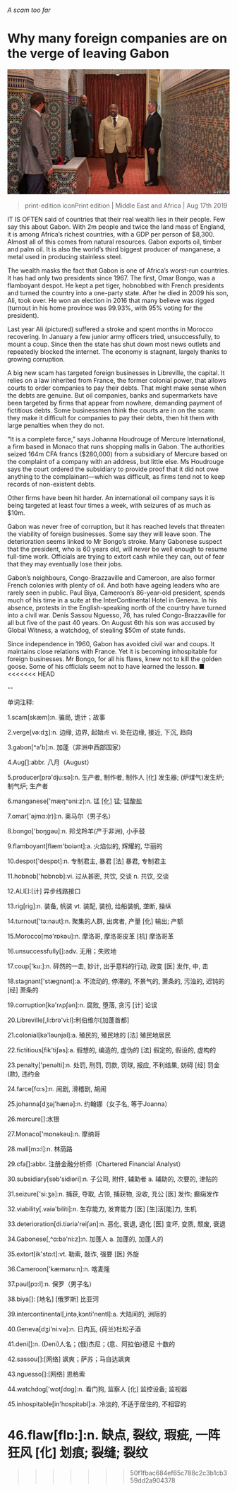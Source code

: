 ###### A scam too far

# Why many foreign companies are on the verge of leaving Gabon 

![image](images/20190817_MAP004.jpg) 

> print-edition iconPrint edition | Middle East and Africa | Aug 17th 2019 

IT IS OFTEN said of countries that their real wealth lies in their people. Few say this about Gabon. With 2m people and twice the land mass of England, it is among Africa’s richest countries, with a GDP per person of $8,300. Almost all of this comes from natural resources. Gabon exports oil, timber and palm oil. It is also the world’s third biggest producer of manganese, a metal used in producing stainless steel. 

The wealth masks the fact that Gabon is one of Africa’s worst-run countries. It has had only two presidents since 1967. The first, Omar Bongo, was a flamboyant despot. He kept a pet tiger, hobnobbed with French presidents and turned the country into a one-party state. After he died in 2009 his son, Ali, took over. He won an election in 2016 that many believe was rigged (turnout in his home province was 99.93%, with 95% voting for the president). 

Last year Ali (pictured) suffered a stroke and spent months in Morocco recovering. In January a few junior army officers tried, unsuccessfully, to mount a coup. Since then the state has shut down most news outlets and repeatedly blocked the internet. The economy is stagnant, largely thanks to growing corruption. 

A big new scam has targeted foreign businesses in Libreville, the capital. It relies on a law inherited from France, the former colonial power, that allows courts to order companies to pay their debts. That might make sense when the debts are genuine. But oil companies, banks and supermarkets have been targeted by firms that appear from nowhere, demanding payment of fictitious debts. Some businessmen think the courts are in on the scam: they make it difficult for companies to pay their debts, then hit them with large penalties when they do not. 

“It is a complete farce,” says Johanna Houdrouge of Mercure International, a firm based in Monaco that runs shopping malls in Gabon. The authorities seized 164m CFA francs ($280,000) from a subsidiary of Mercure based on the complaint of a company with an address, but little else. Ms Houdrouge says the court ordered the subsidiary to provide proof that it did not owe anything to the complainant—which was difficult, as firms tend not to keep records of non-existent debts. 

Other firms have been hit harder. An international oil company says it is being targeted at least four times a week, with seizures of as much as $10m. 

Gabon was never free of corruption, but it has reached levels that threaten the viability of foreign businesses. Some say they will leave soon. The deterioration seems linked to Mr Bongo’s stroke. Many Gabonese suspect that the president, who is 60 years old, will never be well enough to resume full-time work. Officials are trying to extort cash while they can, out of fear that they may eventually lose their jobs. 

Gabon’s neighbours, Congo-Brazzaville and Cameroon, are also former French colonies with plenty of oil. And both have ageing leaders who are rarely seen in public. Paul Biya, Cameroon’s 86-year-old president, spends much of his time in a suite at the InterContinental Hotel in Geneva. In his absence, protests in the English-speaking north of the country have turned into a civil war. Denis Sassou Nguesso, 76, has ruled Congo-Brazzaville for all but five of the past 40 years. On August 6th his son was accused by Global Witness, a watchdog, of stealing $50m of state funds. 

Since independence in 1960, Gabon has avoided civil war and coups. It maintains close relations with France. Yet it is becoming inhospitable for foreign businesses. Mr Bongo, for all his flaws, knew not to kill the golden goose. Some of his officials seem not to have learned the lesson. ■ 
<<<<<<< HEAD

-- 

 单词注释:

1.scam[skæm]:n. 骗局, 诡计；故事 

2.verge[vә:dʒ]:n. 边缘, 边界, 起始点 vi. 处在边缘, 接近, 下沉, 趋向 

3.gabon[^a'b]:n. 加蓬（非洲中西部国家） 

4.Aug[]:abbr. 八月（August） 

5.producer[prә'dju:sә]:n. 生产者, 制作者, 制作人 [化] 发生器; (炉煤气)发生炉; 制气炉; 生产者 

6.manganese['mæŋ^әni:z]:n. 锰 [化] 锰; 锰酸盐 

7.omar['әjmɑ:(r)]:n. 奥马尔（男子名） 

8.bongo['bɒŋgәu]:n. 邦戈羚羊(产于非洲), 小手鼓 

9.flamboyant[flæm'bɒiәnt]:a. 火焰似的, 辉耀的, 华丽的 

10.despot['despɒt]:n. 专制君主, 暴君 [法] 暴君, 专制君主 

11.hobnob['hɒbnɒb]:vi. 过从甚密, 共饮, 交谈 n. 共饮, 交谈 

12.ALI[]:[计] 异步线路接口 

13.rig[rig]:n. 装备, 帆装 vt. 装配, 装扮, 给船装帆, 垄断, 操纵 

14.turnout['tә:naut]:n. 聚集的人群, 出席者, 产量 [化] 输出; 产额 

15.Morocco[mә'rɒkәu]:n. 摩洛哥, 摩洛哥皮革 [机] 摩洛哥革 

16.unsuccessfully[]:adv. 无用；失败地 

17.coup['ku:]:n. 砰然的一击, 妙计, 出乎意料的行动, 政变 [医] 发作, 中, 击 

18.stagnant['stægnәnt]:a. 不流动的, 停滞的, 不景气的, 萧条的, 污浊的, 迟钝的 [经] 萧条的 

19.corruption[kә'rʌpʃәn]:n. 腐败, 堕落, 贪污 [计] 论误 

20.Libreville[,li:brә'vi:l]:利伯维尔[加蓬首都] 

21.colonial[kә'lәunjәl]:a. 殖民的, 殖民地的 [法] 殖民地居民 

22.fictitious[fik'tiʃәs]:a. 假想的, 编造的, 虚伪的 [法] 假定的, 假设的, 虚构的 

23.penalty['penәlti]:n. 处罚, 刑罚, 罚款, 罚球, 报应, 不利结果, 妨碍 [经] 罚金(款), 违约金 

24.farce[fɑ:s]:n. 闹剧, 滑稽剧, 胡闹 

25.johanna[dʒәj'hænә]:n. 约翰娜（女子名, 等于Joanna） 

26.mercure[]:水银 

27.Monaco['mɒnәkәu]:n. 摩纳哥 

28.mall[mɔ:l]:n. 林荫路 

29.cfa[]:abbr. 注册金融分析师（Chartered Financial Analyst） 

30.subsidiary[sәb'sidiәri]:n. 子公司, 附件, 辅助者 a. 辅助的, 次要的, 津贴的 

31.seizure['si:ʒә]:n. 捕获, 夺取, 占领, 捕获物, 没收, 充公 [医] 发作; 癫痫发作 

32.viability[.vaiә'biliti]:n. 生存能力, 发育能力 [医] [生]活[能]力, 生机 

33.deterioration[di.tiәriә'reiʃәn]:n. 恶化, 衰退, 退化 [医] 变坏, 变质, 颓废, 衰退 

34.Gabonese[,^ɑ:bә'ni:z]:n. 加蓬人 a. 加蓬的, 加蓬人的 

35.extort[ik'stɒ:t]:vt. 勒索, 敲诈, 强要 [医] 外旋 

36.Cameroon['kæmәru:n]:n. 喀麦隆 

37.paul[pɔ:l]:n. 保罗（男子名） 

38.biya[]: [地名] [俄罗斯] 比亚河 

39.intercontinental[,intә,kɔnti'nentl]:a. 大陆间的, 洲际的 

40.Geneva[dʒi'ni:vә]:n. 日内瓦, (荷兰)杜松子酒 

41.deni[]:n. (Deni)人名；(俄)杰尼；(意、阿拉伯)德尼 十数的 

42.sassou[]:[网络] 飒爽；萨苏；马自达飒爽 

43.nguesso[]:[网络] 恩格索 

44.watchdog['wɒtʃdɒg]:n. 看门狗, 监察人 [化] 监控设备; 监视器 

45.inhospitable[in'hɒspitәbl]:a. 冷淡的, 不适于居住的, 不相容的 

46.flaw[flɒ:]:n. 缺点, 裂纹, 瑕疵, 一阵狂风 [化] 划痕; 裂缝; 裂纹 
=======
>>>>>>> 50f1fbac684ef65c788c2c3b1cb359dd2a904378

